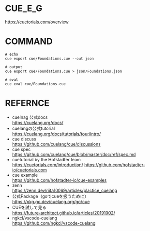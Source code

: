 # CUE_E_G

https://cuetorials.com/overview

# COMMAND
```
# echo
cue export cue/Foundations.cue --out json

# output
cue export cue/Foundations.cue > json/Foundations.json

# eval
cue eval cue/Foundations.cue
```

# REFERNCE

- cuelnag 公式docs  
https://cuelang.org/docs/
- cuelangの公式tutorial  
https://cuelang.org/docs/tutorials/tour/intro/
- cue discuss  
https://github.com/cuelang/cue/discussions
- cue spec  
https://github.com/cuelang/cue/blob/master/doc/ref/spec.md
- cuetutorial by the Hofstadter team  
https://cuetorials.com/introduction/
https://github.com/hofstadter-io/cuetorials.com
- cue example  
https://github.com/hofstadter-io/cue-examples
- zenn  
https://zenn.dev/riita10069/articles/plactice_cuelang
- 公式Package（goでcueを扱うために）  
https://pkg.go.dev/cuelang.org/go/cue
- CUEを試して見る  
https://future-architect.github.io/articles/20191002/
- ngkcl/vscode-cuelang  
https://github.com/ngkcl/vscode-cuelang
